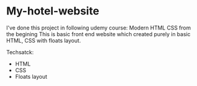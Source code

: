 # My-hotel-website
I've done this project in following udemy course: Modern HTML CSS from the begining
This is basic front end website which created purely in basic HTML, CSS with floats layout.

Techsatck:
- HTML 
- CSS
- Floats layout
